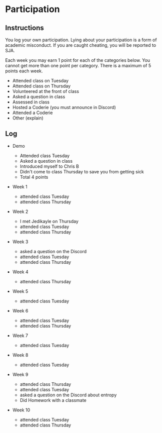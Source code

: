 Participation
=============

## Instructions ##

You log your own participation. Lying about your participation is a form of
academic misconduct. If you are caught cheating, you will be reported to SJA.

Each week you may earn 1 point for each of the categories below. You cannot get
more than one point per category. There is a maximum of 5 points each week.

+ Attended class on Tuesday
+ Attended class on Thursday
+ Volunteered at the front of class
+ Asked a question in class
+ Assessed in class
+ Hosted a Coderie (you must announce in Discord)
+ Attended a Coderie
+ Other (explain)

## Log ##

- Demo
	+ Attended class Tuesday
	+ Asked a question in class
	+ Introduced myself to Chris B
	+ Didn't come to class Thursday to save you from getting sick
	+ Total 4 points

- Week 1
	+ attended class Tuesday 
	+ attended class Thursday 
- Week 2	
	+ I met Jedikayle on Thursday
	+ attended class Tuesday 
	+ attended class Thursday  
- Week 3
	+ asked a question on the Discord
	+ attended class Tuesday 
	+ attended class Thursday  
- Week 4
	+ attended class Thursday 
- Week 5
	+ attended class Tuesday 
- Week 6
	+ attended class Tuesday
	+ attended class Thursday 
- Week 7
	+ attended class Tuesday 
- Week 8
	+ attended class Tuesday 
- Week 9
	+ attended class Thursday 
	+ attended class Tuesday 
	+ asked a question on the Discord about entropy 
	+ Did Homework with a classmate 
- Week 10
	+ attended class Tuesday 
	+ attended class Thursday
